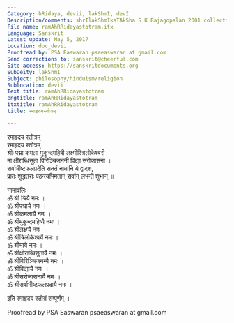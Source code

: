 ```yaml
---
Category: hRidaya, devii, lakShmI, devI
Description/comments: shrIlakShmIkaTAkSha S K Rajagopalan 2001 collection of Laxmistotras
File name: ramAhRRidayastotram.itx
Language: Sanskrit
Latest update: May 5, 2017
Location: doc_devii
Proofread by: PSA Easwaran psaeaswaran at gmail.com
Send corrections to: sanskrit@cheerful.com
Site access: https://sanskritdocuments.org
SubDeity: lakShmI
Subject: philosophy/hinduism/religion
Sublocation: devii
Text title: ramAhRRidayastotram
engtitle: ramAhRRidayastotram
itxtitle: ramAhRRidayastotram
title: रमाहृदयस्तोत्रम्

---
```

  
 रमाहृदय स्तोत्रम्   
रमाहृदय स्तोत्रम्  
श्रीः पद्मा कमला मुकुन्दमहिषी लक्ष्मीस्त्रिलोकेश्वरी  
मा क्षीराब्धिसुता विरिञ्चिजननी विद्या सरोजासना ।  
सर्वाभीष्टफलप्रदेति सततं नामानि ये द्वादश,  
प्रातः शुद्धतराः पठन्त्यभिमतान् सर्वान् लभन्ते शुभान् ॥  
  
नामावलिः  
ॐ श्री श्रियै नमः ।  
ॐ श्रीपद्मायै नमः ।  
ॐ श्रीकमलायै नमः ।  
ॐ श्रीमुकुन्दमहिष्यै नमः ।  
ॐ श्रीलक्ष्म्यै नमः ।  
ॐ श्रीत्रिलोकेश्वर्यै नमः ।  
ॐ श्रीमायै नमः ।  
ॐ श्रीक्षीराब्धिसुतायै नमः ।  
ॐ श्रीविरिञ्चिजनन्यै नमः ।  
ॐ श्रीविद्यायै नमः ।  
ॐ श्रीसरोजासनायै नमः ।  
ॐ श्रीसर्वाभीष्टफलप्रदायै नमः ।  
  
इति रमाहृदय स्तोत्रं सम्पूर्णम् ।  
  
Proofread by PSA Easwaran psaeaswaran at gmail.com  
  
